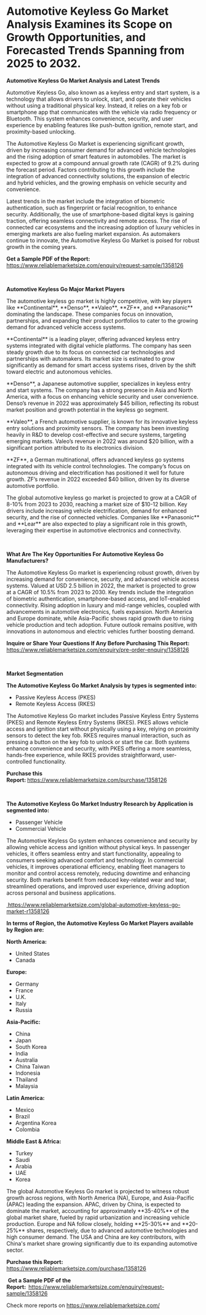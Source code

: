 <p><h1>Automotive Keyless Go Market Analysis Examines its Scope on Growth Opportunities, and Forecasted Trends Spanning from 2025 to 2032.</h1></p><p><strong>Automotive Keyless Go Market Analysis and Latest Trends</strong></p>
<p><p>Automotive Keyless Go, also known as a keyless entry and start system, is a technology that allows drivers to unlock, start, and operate their vehicles without using a traditional physical key. Instead, it relies on a key fob or smartphone app that communicates with the vehicle via radio frequency or Bluetooth. This system enhances convenience, security, and user experience by enabling features like push-button ignition, remote start, and proximity-based unlocking.</p><p>The Automotive Keyless Go Market is experiencing significant growth, driven by increasing consumer demand for advanced vehicle technologies and the rising adoption of smart features in automobiles. The market is expected to grow at a compound annual growth rate (CAGR) of 9.2% during the forecast period. Factors contributing to this growth include the integration of advanced connectivity solutions, the expansion of electric and hybrid vehicles, and the growing emphasis on vehicle security and convenience.</p><p>Latest trends in the market include the integration of biometric authentication, such as fingerprint or facial recognition, to enhance security. Additionally, the use of smartphone-based digital keys is gaining traction, offering seamless connectivity and remote access. The rise of connected car ecosystems and the increasing adoption of luxury vehicles in emerging markets are also fueling market expansion. As automakers continue to innovate, the Automotive Keyless Go Market is poised for robust growth in the coming years.</p></p>
<p><strong>Get a Sample PDF of the Report:&nbsp;</strong> <a href="https://www.reliablemarketsize.com/enquiry/request-sample/1358126?utm_campaign=1872&utm_medium=2&utm_source=Github&utm_content=ia&utm_term=23012025&utm_id=automotive-keyless-go">https://www.reliablemarketsize.com/enquiry/request-sample/1358126</a></p>
<p>&nbsp;</p>
<p><strong>Automotive Keyless Go Major Market Players</strong></p>
<p><p>The automotive keyless go market is highly competitive, with key players like **Continental**, **Denso**, **Valeo**, **ZF**, and **Panasonic** dominating the landscape. These companies focus on innovation, partnerships, and expanding their product portfolios to cater to the growing demand for advanced vehicle access systems.</p><p>**Continental** is a leading player, offering advanced keyless entry systems integrated with digital vehicle platforms. The company has seen steady growth due to its focus on connected car technologies and partnerships with automakers. Its market size is estimated to grow significantly as demand for smart access systems rises, driven by the shift toward electric and autonomous vehicles.</p><p>**Denso**, a Japanese automotive supplier, specializes in keyless entry and start systems. The company has a strong presence in Asia and North America, with a focus on enhancing vehicle security and user convenience. Denso’s revenue in 2022 was approximately $45 billion, reflecting its robust market position and growth potential in the keyless go segment.</p><p>**Valeo**, a French automotive supplier, is known for its innovative keyless entry solutions and proximity sensors. The company has been investing heavily in R&D to develop cost-effective and secure systems, targeting emerging markets. Valeo’s revenue in 2022 was around $20 billion, with a significant portion attributed to its electronics division.</p><p>**ZF**, a German multinational, offers advanced keyless go systems integrated with its vehicle control technologies. The company’s focus on autonomous driving and electrification has positioned it well for future growth. ZF’s revenue in 2022 exceeded $40 billion, driven by its diverse automotive portfolio.</p><p>The global automotive keyless go market is projected to grow at a CAGR of 8-10% from 2023 to 2030, reaching a market size of $10-12 billion. Key drivers include increasing vehicle electrification, demand for enhanced security, and the rise of connected vehicles. Companies like **Panasonic** and **Lear** are also expected to play a significant role in this growth, leveraging their expertise in automotive electronics and connectivity.</p></p>
<p>&nbsp;</p>
<p><strong>What Are The Key Opportunities For Automotive Keyless Go Manufacturers?</strong></p>
<p><p>The Automotive Keyless Go market is experiencing robust growth, driven by increasing demand for convenience, security, and advanced vehicle access systems. Valued at USD 2.5 billion in 2022, the market is projected to grow at a CAGR of 10.5% from 2023 to 2030. Key trends include the integration of biometric authentication, smartphone-based access, and IoT-enabled connectivity. Rising adoption in luxury and mid-range vehicles, coupled with advancements in automotive electronics, fuels expansion. North America and Europe dominate, while Asia-Pacific shows rapid growth due to rising vehicle production and tech adoption. Future outlook remains positive, with innovations in autonomous and electric vehicles further boosting demand.</p></p>
<p><strong>Inquire or Share Your Questions If Any Before Purchasing This Report:</strong> <a href="https://www.reliablemarketsize.com/enquiry/pre-order-enquiry/1358126?utm_campaign=1872&utm_medium=2&utm_source=Github&utm_content=ia&utm_term=23012025&utm_id=automotive-keyless-go">https://www.reliablemarketsize.com/enquiry/pre-order-enquiry/1358126</a></p>
<p>&nbsp;</p>
<p><strong>Market Segmentation</strong></p>
<p><strong>The Automotive Keyless Go Market Analysis by types is segmented into:</strong></p>
<p><ul><li>Passive Keyless Access (PKES)</li><li>Remote Keyless Access (RKES)</li></ul></p>
<p><p>The Automotive Keyless Go market includes Passive Keyless Entry Systems (PKES) and Remote Keyless Entry Systems (RKES). PKES allows vehicle access and ignition start without physically using a key, relying on proximity sensors to detect the key fob. RKES requires manual interaction, such as pressing a button on the key fob to unlock or start the car. Both systems enhance convenience and security, with PKES offering a more seamless, hands-free experience, while RKES provides straightforward, user-controlled functionality.</p></p>
<p><strong>Purchase this Report:&nbsp;</strong><a href="https://www.reliablemarketsize.com/purchase/1358126?utm_campaign=1872&utm_medium=2&utm_source=Github&utm_content=ia&utm_term=23012025&utm_id=automotive-keyless-go">https://www.reliablemarketsize.com/purchase/1358126</a></p>
<p>&nbsp;</p>
<p><strong>The Automotive Keyless Go Market Industry Research by Application is segmented into:</strong></p>
<p><ul><li>Passenger Vehicle</li><li>Commercial Vehicle</li></ul></p>
<p><p>The Automotive Keyless Go system enhances convenience and security by allowing vehicle access and ignition without physical keys. In passenger vehicles, it offers seamless entry and start functionality, appealing to consumers seeking advanced comfort and technology. In commercial vehicles, it improves operational efficiency, enabling fleet managers to monitor and control access remotely, reducing downtime and enhancing security. Both markets benefit from reduced key-related wear and tear, streamlined operations, and improved user experience, driving adoption across personal and business applications.</p></p>
<p><a href="https://www.reliablemarketsize.com/global-automotive-keyless-go-market-r1358126?utm_campaign=1872&utm_medium=2&utm_source=Github&utm_content=ia&utm_term=23012025&utm_id=automotive-keyless-go">&nbsp;https://www.reliablemarketsize.com/global-automotive-keyless-go-market-r1358126</a></p>
<p><strong>In terms of Region, the Automotive Keyless Go Market Players available by Region are:</strong></p>
<p>
    <p> <strong> North America: </strong>
        <ul>
            <li>United States</li>
            <li>Canada</li>
        </ul>
        </p> 
    <p> <strong> Europe: </strong>
        <ul>
            <li>Germany</li>
            <li>France</li>
            <li>U.K.</li>
            <li>Italy</li>
            <li>Russia</li>
        </ul>
        </p> 
    <p> <strong> Asia-Pacific: </strong>
        <ul>
            <li>China</li>
            <li>Japan</li>
            <li>South Korea</li>
            <li>India</li>
            <li>Australia</li>
            <li>China Taiwan</li>
            <li>Indonesia</li>
            <li>Thailand</li>
            <li>Malaysia</li>
        </ul>
        </p> 
    <p> <strong> Latin America: </strong>
        <ul>
            <li>Mexico</li>
            <li>Brazil</li>
            <li>Argentina Korea</li>
            <li>Colombia</li>
        </ul>
        </p> 
    <p> <strong> Middle East & Africa: </strong>
        <ul>
            <li>Turkey</li>
            <li>Saudi</li>
            <li>Arabia</li>
            <li>UAE</li>
            <li>Korea</li>
        </ul>
    </p>
    </p>
<p><p>The global Automotive Keyless Go market is projected to witness robust growth across regions, with North America (NA), Europe, and Asia-Pacific (APAC) leading the expansion. APAC, driven by China, is expected to dominate the market, accounting for approximately **35-40%** of the global market share, fueled by rapid urbanization and increasing vehicle production. Europe and NA follow closely, holding **25-30%** and **20-25%** shares, respectively, due to advanced automotive technologies and high consumer demand. The USA and China are key contributors, with China's market share growing significantly due to its expanding automotive sector.</p></p>
<p><strong>Purchase this Report: </strong><a href="https://www.reliablemarketsize.com/purchase/1358126?utm_campaign=1872&utm_medium=2&utm_source=Github&utm_content=ia&utm_term=23012025&utm_id=automotive-keyless-go">https://www.reliablemarketsize.com/purchase/1358126</a></p>
<p>&nbsp;<strong>Get a Sample PDF of the Report:&nbsp;&nbsp;</strong><a href="https://www.reliablemarketsize.com/enquiry/request-sample/1358126?utm_campaign=1872&utm_medium=2&utm_source=Github&utm_content=ia&utm_term=23012025&utm_id=automotive-keyless-go">https://www.reliablemarketsize.com/enquiry/request-sample/1358126</a></p>
<p><strong></strong></p>
<p>Check more reports on <a href="https://www.reliablemarketsize.com/?utm_campaign=1872&utm_medium=2&utm_source=Github&utm_content=ia&utm_term=23012025&utm_id=automotive-keyless-go">https://www.reliablemarketsize.com/</a></p>